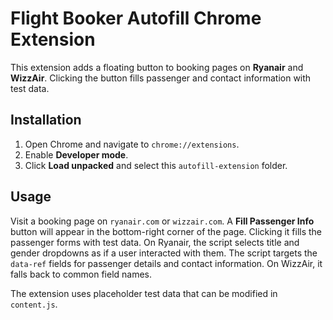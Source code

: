 # Flight Booker Autofill Chrome Extension

This extension adds a floating button to booking pages on **Ryanair** and **WizzAir**. Clicking the button fills passenger and contact information with test data.

## Installation
1. Open Chrome and navigate to `chrome://extensions`.
2. Enable **Developer mode**.
3. Click **Load unpacked** and select this `autofill-extension` folder.

## Usage
Visit a booking page on `ryanair.com` or `wizzair.com`. A **Fill Passenger Info** button will appear in the bottom-right corner of the page. Clicking it fills the passenger forms with test data. On Ryanair, the script selects title and gender dropdowns as if a user interacted with them. The script targets the `data-ref` fields for passenger details and contact information. On WizzAir, it falls back to common field names.

The extension uses placeholder test data that can be modified in `content.js`.
